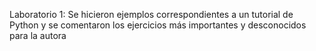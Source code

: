 Laboratorio 1: Se hicieron ejemplos correspondientes a un tutorial de Python y se comentaron los ejercicios más importantes y desconocidos para la autora
